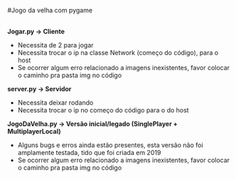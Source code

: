 <head>

#Jogo da velha com pygame <br><br>

</head>

<body>

 <b>Jogar.py -> Cliente</b>  <br>
<ul>
<li>Necessita de 2 para jogar <br>
<li>Necessita trocar o ip na classe Network (começo do código), para o host <br>
<li>Se ocorrer algum erro relacionado a imagens inexistentes, favor colocar o caminho pra pasta img no código <br>
</ul>

 <b>server.py -> Servidor</b>  <br>
 <ul>
 <li>Necessita deixar rodando <br>
 <li>Necessita trocar o ip no começo do código para o do host <br>
 </ul>
 
<b>JogoDaVelha.py -> Versão inicial/legado (SinglePlayer + MultiplayerLocal)</b>  <br>
 <ul>
 <li>Alguns bugs e erros ainda estão presentes, esta versão não foi amplamente testada, tido que foi criada em 2019 <br>
 <li>Se ocorrer algum erro relacionado a imagens inexistentes, favor colocar o caminho pra pasta img no código <br>
</ul>
 
 </body>
